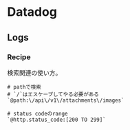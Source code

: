 # Datadog

## Logs

### Recipe

検索関連の使い方。
```text
# pathで検索
# `/`はエスケープしてやる必要がある
`@path:\/api\/v1\/attachments\/images`

# status codeのrange
`@http.status_code:[200 TO 299]` 
```
